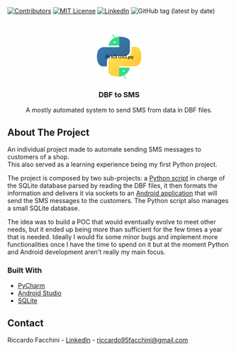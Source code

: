 <!--
*** Many thanks for README template to Othneil Drew: https://github.com/othneildrew
*** Taken from: https://github.com/othneildrew/Best-README-Template
-->





<!-- PROJECT SHIELDS -->
<!--
*** I'm using markdown "reference style" links for readability.
*** Reference links are enclosed in brackets [ ] instead of parentheses ( ).
*** See the bottom of this document for the declaration of the reference variables
*** for contributors-url, forks-url, etc. This is an optional, concise syntax you may use.
*** https://www.markdownguide.org/basic-syntax/#reference-style-links
-->
[![Contributors][contributors-shield]][contributors-url]
[![MIT License][license-shield]][license-url]
[![LinkedIn][linkedin-shield]][linkedin-url]
![GitHub tag (latest by date)](https://img.shields.io/github/v/tag/Riccardo95Facchini/DbfToSms)

<!-- PROJECT LOGO -->
<br />
<p align="center">
  <a>
    <img src="./Android.py.png" alt="Logo" width="100" height="100">
  </a>

  <h3 align="center">DBF to SMS</h3>

  <p align="center">
    A mostly automated system to send SMS from data in DBF files.
    <br />
  </p>
</p>

<!-- ABOUT THE PROJECT -->
## About The Project

An individual project made to automate sending SMS messages to customers of a shop.<br/>
This also served as a learning experience being my first Python project.

The project is composed by two sub-projects: a [Python script](https://github.com/Riccardo95Facchini/DbfToSms/tree/master/Python_Script) in charge of the SQLite database parsed by reading the DBF files, it then formats the information and delivers it via sockets to an [Android application](https://github.com/Riccardo95Facchini/DbfToSms/tree/master/Android_App) that will send the SMS messages to the customers. The Python script also manages a small SQLite database.

The idea was to build a POC that would eventually evolve to meet other needs, but it ended up being more than sufficient for the few times a year that is needed.
Ideally I would fix some minor bugs and implement more functionalities once I have the time to spend on it but at the moment Python and Android development aren't really my main focus.

### Built With
* [PyCharm](https://www.jetbrains.com/pycharm/)
* [Android Studio](https://developer.android.com/studio)
* [SQLite](https://www.sqlite.org/index.html)

<!-- CONTACT -->
## Contact

Riccardo Facchini - [LinkedIn](https://www.linkedin.com/in/riccardo-facchini-1a8206194/) - riccardo95facchini@gmail.com

<!-- MARKDOWN LINKS & IMAGES -->
<!-- https://www.markdownguide.org/basic-syntax/#reference-style-links -->
[contributors-shield]: https://img.shields.io/github/contributors/Riccardo95Facchini/DbfToSms
[contributors-url]: https://github.com/Riccardo95Facchini/DbfToSms/graphs/contributors
[license-shield]: https://img.shields.io/github/license/Riccardo95Facchini/DbfToSms
[license-url]: https://github.com/Riccardo95Facchini/DbfToSms/blob/master/LICENSE
[linkedin-shield]: https://img.shields.io/badge/-LinkedIn-black.svg?style=flat-square&logo=linkedin&colorB=2867B2
[linkedin-url]: https://linkedin.com/in/riccardo-facchini-1a8206194
